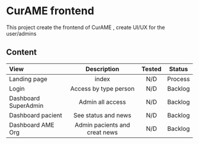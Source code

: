# CurAME frontend

This project create the frontend of CurAME , create UI/UX for the user/admins

## Content

| View                 |          Description          | Tested | Status  |
| :------------------- | :---------------------------: | :----: | :-----: |
| Landing page         |             index             |  N/D   | Process |
| Login                |     Access by type person     |  N/D   | Backlog |
| Dashboard SuperAdmin |       Admin all access        |  N/D   | Backlog |
| Dashboard pacient    |      See status and news      |  N/D   | Backlog |
| Dashboard AME Org    | Admin pacients and creat news |  N/D   | Backlog |
